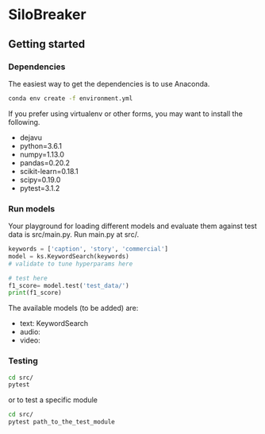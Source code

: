 # SiloBreaker

## Getting started
### Dependencies
The easiest way to get the dependencies is to use Anaconda.

```bash
conda env create -f environment.yml
```

If you prefer using virtualenv or other forms, you may want to install the following.
* dejavu
* python=3.6.1
* numpy=1.13.0
* pandas=0.20.2
* scikit-learn=0.18.1
* scipy=0.19.0
* pytest=3.1.2


### Run models
Your playground for loading different models and evaluate them against test data is src/main.py. Run main.py at src/.

```python
keywords = ['caption', 'story', 'commercial']
model = ks.KeywordSearch(keywords)
# validate to tune hyperparams here

# test here
f1_score= model.test('test_data/')
print(f1_score)
```

The available models (to be added) are:
* text: KeywordSearch
* audio:
* video: 


### Testing

```bash
cd src/
pytest
```
or to test a specific module

```bash
cd src/
pytest path_to_the_test_module
```
